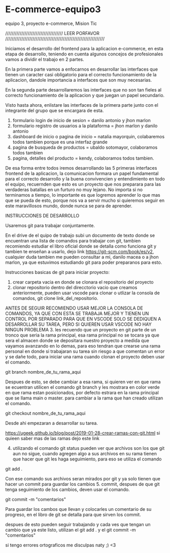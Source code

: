 # E-commerce-equipo3
equipo 3, proyecto e-commerce, Mision Tic


////////////////////////////////////  LEER PORFAVOR  //////////////////////////////////////////////////////////////

Iniciamos el desarrollo del frontend para la aplicacion e-commerce, en esta etapa de desarrollo, teniendo en cuenta algunos concejos de profesionales vamos a dividir el trabajo en 2 partes.

En la primera parte vamos a enfocarnos en desarrollar las interfaces que tienen un caracter casi obligatorio para el correcto funcionamiento de la aplicacion, dandole importancia a interfaces que son muy necesarias.

En la segunda parte desarrollaremos las interfaces que no son tan fieles al correcto funcionamiento de la aplicacion y que juegan un papel secundario.

Visto hasta ahora, enlistare las interfaces de la primera parte junto con el integrante del grupo que se encargara de esta.

1. formulario login de inicio de sesion  = danilo antonio y jhon marlon
2. formulario registro de usuarios a la plataforma = jhon marlon y danilo antonio
3. dashboard de inicio o pagina de inicio  = natalia mayorquin, colabaremos todos tambien porque es una interfaz grande
4. pagina de busqueda de productos = ubaldo sotomayor, colaboramos todos tambien
5. pagina, detalles del producto = kendy, colaboramos todos tambien.


De esa forma entre todos iremos desarrollando las 5 primeras interfaces frontend de la aplicacion, la comunicacion formara un papel fundamental para el correcto desarrollo y la buena convivencien y entendimiento en todo el equipo, recuernden que esto es un proyecto que nos preparara para las verdaderas batallas en un furturo no muy lejano.
No importa si no terminamos a tiempo, lo importante es que logremos aprender lo que mas que se pueda de esto, porque nos va a servir mucho si quieremos seguir en este maravillosos mundo, donde nunca se para de aprender.


INSTRUCCIONES DE DESARROLLO

Usaremos git para trabajar conjuntamente.

En el drive de el quipo de trabajo subi un documento de texto donde se encuentran una lista de comandos para trabajar con git, tambien recomiendo estudiar el libro oficial donde se detalla como funciona git y tambien te enseñan a usarlo, dejo link https://git-scm.com/book/es/v2, cualquier duda tambien me pueden consultar a mi, danilo macea o a jhon marlon, ya que estuvimos estudiando git para poder preparanos para esto.

Instrucciones basicas de git para iniciar proyecto:
1. crear carpeta vacia en donde se clonara el repositorio del proyecto
2. clonar repositorio dentro del direcctorio vacio que creamos anteriormente, pueden usar vscode para clonar o utlizar la consola de comandos, git clone link_del_repositorio.

ANTES DE SEGUIR RECOMIENDO USAR MEJOR LA CONSOLA DE COMANDOS, YA QUE CON ESTA SE TRABAJA MEJOR Y TIENEN UN CONTROL POR SEPARADO PARA QUE EN VSCODE SOLO SE DEDIQUEN A DESARROLLAR SU TAREA, PERO SI QUIEREN USAR VSCODE NO HAY NINGUN PROBLEMA
3. les recuendo que un proyecto en git parte de un tronco que seria la rama principal, esa rama principal no se tocara ya que sera el almacen donde se depositara nuestro proyecto a medida que vayamos avanzando en lo demas, para eso tendran que crearse una rama personal en donde si trabajaran su tarea sin riesgo a que comentan un error y se dañe todo, para iniciar una rama cuando clonan el proyecto deben usar el comando.

git branch nombre_de_tu_rama_aqui

Despues de esto, se debe cambiar a esa rama, si quieren ver en que rama se ecuentran utilicen el comando  git branch  y les mostrara en color verde en que rama estan posicionados, por defecto estrara en la rama principal que se llama main o master.
para cambiar a  la rama que han creado utilizan el comando.

git checkout nombre_de_tu_rama_aqui

Desde ahi empezaran a desarrollar su tarea.

https://ugeek.github.io/blog/post/2019-01-28-crear-ramas-con-git.html  si quieen saber mas de las ramas dejo este link

4. utilizando el comando git status pueden ver que archivos son los que git aun no sigue, cuando agregen algo a sus archivos en su rama tienen que hacer que git les haga seguimiento, para eso se utiliza el comando

git add . 

Con ese comando sus archivos seran mirados por git y ya solo tienen que hacer un commit para guardar los cambios
5. commit, despues de que git tenga seguimiento de los cambios, deven usar el comando.

git commit -m "comentarios"

Para guardar los cambos que llevan y colocarles un comentario de su progreso, en el libro de git se detalla para que sirven los commit.

despues de esto pueden seguir trabajando y cada ves que tengan un cambio que ya este listo, utilizan el git add . y el git commit -m "comentarios"

 si tengo errores ortograficos me disculpas naty ;) <3

